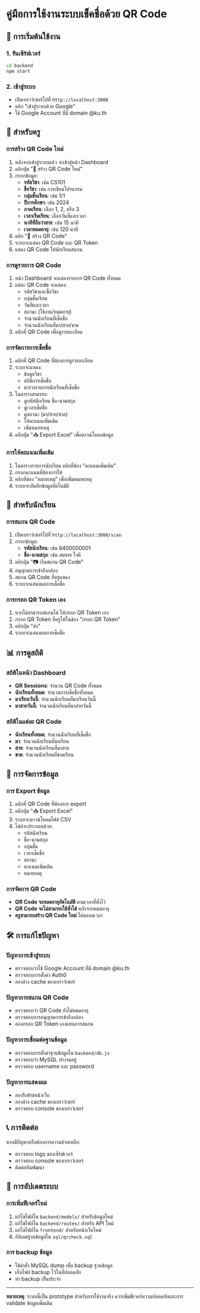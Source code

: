 # คู่มือการใช้งานระบบเช็คชื่อด้วย QR Code

## 🚀 การเริ่มต้นใช้งาน

### 1. รันเซิร์ฟเวอร์
```bash
cd backend
npm start
```

### 2. เข้าสู่ระบบ
- เปิดเบราว์เซอร์ไปที่ `http://localhost:3000`
- คลิก "เข้าสู่ระบบด้วย Google"
- ใช้ Google Account ที่มี domain @ku.th

## 📱 สำหรับครู

### การสร้าง QR Code ใหม่
1. หลังจากเข้าสู่ระบบแล้ว จะเข้าสู่หน้า Dashboard
2. คลิกปุ่ม "📱 สร้าง QR Code ใหม่"
3. กรอกข้อมูล:
   - **รหัสวิชา**: เช่น CS101
   - **ชื่อวิชา**: เช่น การเขียนโปรแกรม
   - **กลุ่มชั้นเรียน**: เช่น 1/1
   - **ปีการศึกษา**: เช่น 2024
   - **ภาคเรียน**: เลือก 1, 2, หรือ 3
   - **เวลาเริ่มเรียน**: เลือกวันที่และเวลา
   - **นาทีที่ถือว่าสาย**: เช่น 15 นาที
   - **เวลาหมดอายุ**: เช่น 120 นาที
4. คลิก "🎯 สร้าง QR Code"
5. ระบบจะแสดง QR Code และ QR Token
6. แสดง QR Code ให้นักเรียนสแกน

### การดูรายการ QR Code
1. หน้า Dashboard จะแสดงรายการ QR Code ทั้งหมด
2. แต่ละ QR Code จะแสดง:
   - รหัสวิชาและชื่อวิชา
   - กลุ่มชั้นเรียน
   - วันที่และเวลา
   - สถานะ (ใช้งาน/หมดอายุ)
   - จำนวนนักเรียนที่เช็คชื่อ
   - จำนวนนักเรียนที่มา/สาย/ขาด
3. คลิกที่ QR Code เพื่อดูรายละเอียด

### การจัดการการเช็คชื่อ
1. คลิกที่ QR Code ที่ต้องการดูรายละเอียด
2. ระบบจะแสดง:
   - ข้อมูลวิชา
   - สถิติการเช็คชื่อ
   - ตารางรายการนักเรียนที่เช็คชื่อ
3. ในตารางสามารถ:
   - ดูรหัสนักเรียน ชื่อ-นามสกุล
   - ดูเวลาเช็คชื่อ
   - ดูสถานะ (มา/สาย/ขาด)
   - ให้คะแนนเพิ่มเติม
   - เพิ่มหมายเหตุ
4. คลิกปุ่ม "📥 Export Excel" เพื่อดาวน์โหลดข้อมูล

### การให้คะแนนเพิ่มเติม
1. ในตารางรายการนักเรียน คลิกที่ช่อง "คะแนนเพิ่มเติม"
2. กรอกคะแนนที่ต้องการให้
3. คลิกที่ช่อง "หมายเหตุ" เพื่อเพิ่มหมายเหตุ
4. ระบบจะบันทึกข้อมูลอัตโนมัติ

## 📱 สำหรับนักเรียน

### การสแกน QR Code
1. เปิดเบราว์เซอร์ไปที่ `http://localhost:3000/scan`
2. กรอกข้อมูล:
   - **รหัสนักเรียน**: เช่น 6400000001
   - **ชื่อ-นามสกุล**: เช่น สมชาย ใจดี
3. คลิกปุ่ม "📷 เริ่มสแกน QR Code"
4. อนุญาตการเข้าถึงกล้อง
5. สแกน QR Code ที่ครูแสดง
6. ระบบจะแสดงผลการเช็คชื่อ

### การกรอก QR Token เอง
1. หากไม่สามารถสแกนได้ ให้กรอก QR Token เอง
2. กรอก QR Token ที่ครูให้ในช่อง "กรอก QR Token"
3. คลิกปุ่ม "ส่ง"
4. ระบบจะแสดงผลการเช็คชื่อ

## 📊 การดูสถิติ

### สถิติในหน้า Dashboard
- **QR Sessions**: จำนวน QR Code ทั้งหมด
- **นักเรียนทั้งหมด**: จำนวนการเช็คชื่อทั้งหมด
- **มาเรียนวันนี้**: จำนวนนักเรียนที่มาเรียนวันนี้
- **มาสายวันนี้**: จำนวนนักเรียนที่มาสายวันนี้

### สถิติในแต่ละ QR Code
- **นักเรียนทั้งหมด**: จำนวนนักเรียนที่เช็คชื่อ
- **มา**: จำนวนนักเรียนที่มาเรียน
- **สาย**: จำนวนนักเรียนที่มาสาย
- **ขาด**: จำนวนนักเรียนที่ขาดเรียน

## 🔧 การจัดการข้อมูล

### การ Export ข้อมูล
1. คลิกที่ QR Code ที่ต้องการ export
2. คลิกปุ่ม "📥 Export Excel"
3. ระบบจะดาวน์โหลดไฟล์ CSV
4. ไฟล์จะประกอบด้วย:
   - รหัสนักเรียน
   - ชื่อ-นามสกุล
   - กลุ่มชั้น
   - เวลาเช็คชื่อ
   - สถานะ
   - คะแนนเพิ่มเติม
   - หมายเหตุ

### การจัดการ QR Code
- **QR Code จะหมดอายุอัตโนมัติ** ตามเวลาที่ตั้งไว้
- **QR Code จะไม่สามารถใช้ซ้ำได้** หลังจากหมดอายุ
- **ครูสามารถสร้าง QR Code ใหม่** ได้ตลอดเวลา

## 🛠️ การแก้ไขปัญหา

### ปัญหาการเข้าสู่ระบบ
- ตรวจสอบว่าใช้ Google Account ที่มี domain @ku.th
- ตรวจสอบการตั้งค่า Auth0
- ลองล้าง cache ของเบราว์เซอร์

### ปัญหาการสแกน QR Code
- ตรวจสอบว่า QR Code ยังไม่หมดอายุ
- ตรวจสอบการอนุญาตการเข้าถึงกล้อง
- ลองกรอก QR Token เองแทนการสแกน

### ปัญหาการเชื่อมต่อฐานข้อมูล
- ตรวจสอบการตั้งค่าฐานข้อมูลใน `backend/db.js`
- ตรวจสอบว่า MySQL ทำงานอยู่
- ตรวจสอบ username และ password

### ปัญหาการแสดงผล
- ลองรีเฟรชหน้าเว็บ
- ลองล้าง cache ของเบราว์เซอร์
- ตรวจสอบ console ของเบราว์เซอร์

## 📞 การติดต่อ

หากมีปัญหาหรือต้องการความช่วยเหลือ:
- ตรวจสอบ logs ของเซิร์ฟเวอร์
- ตรวจสอบ console ของเบราว์เซอร์
- ติดต่อทีมพัฒนา

## 🔄 การอัปเดตระบบ

### การเพิ่มฟีเจอร์ใหม่
1. แก้ไขไฟล์ใน `backend/models/` สำหรับข้อมูลใหม่
2. แก้ไขไฟล์ใน `backend/routes/` สำหรับ API ใหม่
3. แก้ไขไฟล์ใน `frontend/` สำหรับหน้าเว็บใหม่
4. อัปเดตฐานข้อมูลใน `sql/qrcheck.sql`

### การ backup ข้อมูล
- ใช้คำสั่ง MySQL dump เพื่อ backup ฐานข้อมูล
- เก็บไฟล์ backup ไว้ในที่ปลอดภัย
- ทำ backup เป็นประจำ

---

**หมายเหตุ**: ระบบนี้เป็น prototype สำหรับการใช้งานจริง ควรเพิ่มฟีเจอร์ความปลอดภัยและการ validate ข้อมูลเพิ่มเติม 